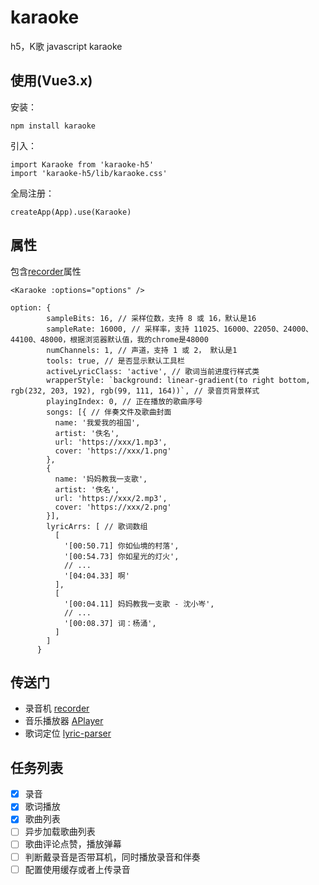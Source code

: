# karaoke
h5，K歌
javascript karaoke

## 使用(Vue3.x)
安装：
```
npm install karaoke
```
引入：
```
import Karaoke from 'karaoke-h5'
import 'karaoke-h5/lib/karaoke.css'
```
全局注册：
```
createApp(App).use(Karaoke)
```

## 属性
包含[recorder](https://github.com/2fps/recorder)属性
```
<Karaoke :options="options" />

option: {
        sampleBits: 16, // 采样位数，支持 8 或 16，默认是16
        sampleRate: 16000, // 采样率，支持 11025、16000、22050、24000、44100、48000，根据浏览器默认值，我的chrome是48000
        numChannels: 1, // 声道，支持 1 或 2， 默认是1
        tools: true, // 是否显示默认工具栏
        activeLyricClass: 'active', // 歌词当前进度行样式类
        wrapperStyle: `background: linear-gradient(to right bottom, rgb(232, 203, 192), rgb(99, 111, 164))`, // 录音页背景样式
        playingIndex: 0, // 正在播放的歌曲序号
        songs: [{ // 伴奏文件及歌曲封面
          name: '我爱我的祖国',
          artist: '佚名',
          url: 'https://xxx/1.mp3',
          cover: 'https://xxx/1.png'
        },
        {
          name: '妈妈教我一支歌',
          artist: '佚名',
          url: 'https://xxx/2.mp3',
          cover: 'https://xxx/2.png'
        }],
        lyricArrs: [ // 歌词数组
          [
            '[00:50.71] 你如仙境的村落',
            '[00:54.73] 你如星光的灯火',
            // ...
            '[04:04.33] 啊'
          ],
          [
            '[00:04.11] 妈妈教我一支歌 - 沈小岑',
            // ...
            '[00:08.37] 词：杨涌',
          ]
        ]
      }
```


## 传送门
* 录音机 [recorder](https://github.com/2fps/recorder)
* 音乐播放器 [APlayer](https://github.com/DIYgod/APlayer)
* 歌词定位 [lyric-parser](https://github.com/ustbhuangyi/lyric-parser)

## 任务列表
- [x] 录音
- [x] 歌词播放
- [x] 歌曲列表
- [ ] 异步加载歌曲列表
- [ ] 歌曲评论点赞，播放弹幕
- [ ] 判断戴录音是否带耳机，同时播放录音和伴奏
- [ ] 配置使用缓存或者上传录音
